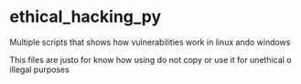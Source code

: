 # ethical_hacking_py
Multiple scripts that shows how vulnerabilities work in linux ando windows

This files are justo for know how using do not copy or use it for unethical o illegal purposes
